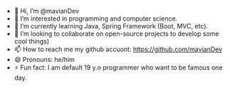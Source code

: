 - 👋 Hi, I’m @mavianDev
- 👀 I’m interested in programming and computer science.
- 🌱 I’m currently learning Java, Spring Framework (Boot, MVC, etc). 
- 💞️ I’m looking to collaborate on open-source projects to develop some cool things)
- 📫 How to reach me my github accuont: https://github.com/mavianDev
- 😄 Pronouns: he/him
- ⚡ Fun fact: I am default 19 y.o programmer who want to be famous one day.

<!---
mavianDev/mavianDev is a ✨ special ✨ repository because its `README.md` (this file) appears on your GitHub profile.
You can click the Preview link to take a look at your changes.
--->
